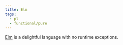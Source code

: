 ```yaml
---
title: Elm
tags:
  - pl
  - functional/pure
---
```


[Elm](https://elm-lang.org/) is a delightful language with no runtime exceptions.
